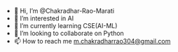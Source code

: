 - 👋 Hi, I’m @Chakradhar-Rao-Marati
- 👀 I’m interested in AI
- 🌱 I’m currently learning CSE(AI-ML)
- 💞️ I’m looking to collaborate on Python
- 📫 How to reach me m.chakradharrao304@gmail.com

<!---
Chakradhar-Rao-Marati/Chakradhar-Rao-Marati is a ✨ special ✨ repository because its `README.md` (this file) appears on your GitHub profile.
You can click the Preview link to take a look at your changes.
--->

